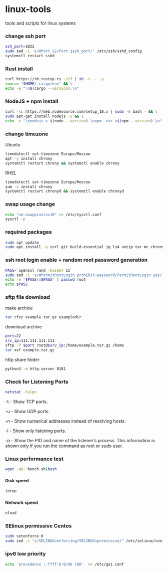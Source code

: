 # linux-tools
tools and scripts for linux systems

### change ssh port

```sh
ssh_port=1022
sudo sed -i 's/#Port 22/Port $ssh_port/' /etc/ssh/sshd_config
systemctl restart sshd
```

### Rust install

```sh
curl https://sh.rustup.rs -sSf | sh -s -- -y
source "$HOME/.cargo/env" && \
echo -e "\n$(cargo --version).\n"
```

### NodeJS + npm install

```sh
curl -sL https://deb.nodesource.com/setup_18.x | sudo -E bash - && \
sudo apt-get install nodejs -y && \
echo -e "\nnodejs > $(node --version).\nnpm  >>> v$(npm --version).\n"
```

### change timezone

Ubuntu
```sh
timedatectl set-timezone Europe/Moscow
apt -y install chrony
systemctl restart chrony && systemctl enable chrony
```

RHEL

```sh
timedatectl set-timezone Europe/Moscow
yum -y install chrony
systemctl restart chronyd && systemctl enable chronyd
```

### swap usage change

```sh
echo "vm.swappiness=10" >> /etc/sysctl.conf
sysctl -p
```

### required packages

```sh
sudo apt update
sudo apt install -y curl git build-essential jq lz4 unzip tar mc chrony htop ncdu nload screen -y
```

### ssh root login enable + random root password generation

```sh
PASS=`openssl rand -base64 15`
sudo sed -i 's/#PermitRootLogin prohibit-password/PermitRootLogin yes/' /etc/ssh/sshd_config
echo -e "$PASS\n$PASS" | passwd root
echo $PASS
```
### sftp file download

make archive

```sh
tar cfvz example.tar.gz exampledir
```

download archive

```sh
port=22
srv_ip=111.111.111.111
sftp -P $port root@$srv_ip:/home/example.tar.gz /home
tar xvf example.tar.gz
```

http share folder 

```sh
python3 -m http.server 8181
```

### Check for Listening Ports

```sh
netstat -tulpn
```

-t - Show TCP ports.

-u - Show UDP ports.

-n - Show numerical addresses instead of resolving hosts.

-l - Show only listening ports.

-p - Show the PID and name of the listener’s process. This information is shown only if you run the command as root or sudo user.

### Linux performance test

```sh
wget -qO- bench.sh|bash
```

#### Disk speed

```sh
iotop
```
#### Network speed

```sh
nload
```

### SElinux permissive Centos

```sh
sudo setenforce 0
sudo sed -i "s/SELINUX=enforcing/SELINUX=permissive/" /etc/selinux/config
```
### ipv6 low priority

```sh
echo 'precedence ::ffff:0:0/96 100'  >> /etc/gai.conf
```
